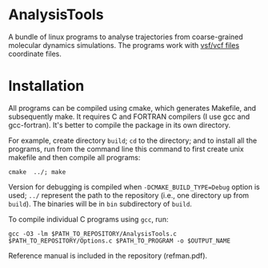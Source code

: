 # AnalysisTools

A bundle of linux programs to analyse trajectories from coarse-grained
molecular dynamics simulations. The programs work with
[vsf/vcf files](https://github.com/olenz/vtfplugin/wiki/VTF-format)
coordinate files.

Installation
===

All programs can be compiled using cmake, which generates Makefile, and
subsequently make. It requires C and FORTRAN compilers (I use gcc and
gcc-fortran). It's better to compile the package in its own directory.

For example, create directory `build`; `cd` to the directory; and
to install all the programs, run from the command line this
command to first create unix makefile and then compile all programs:

`cmake  ../; make`

Version for debugging is compiled when `-DCMAKE_BUILD_TYPE=Debug` option is
used; `../` represent the path to the repository (i.e., one directory up
from `build`). The binaries will be in `bin` subdirectory of `build`.

To compile individual C programs using `gcc`, run:

`gcc -O3 -lm $PATH_TO_REPOSITORY/AnalysisTools.c $PATH_TO_REPOSITORY/Options.c $PATH_TO_PROGRAM -o $OUTPUT_NAME`

Reference manual is included in the repository (refman.pdf).
